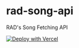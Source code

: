 # rad-song-api
RAD's Song Fetching API

[![Deploy with Vercel](https://vercel.com/button)](https://vercel.com/new/clone?repository-url=https%3A%2F%2Fgithub.com%2FMXY-Group%2Frad-song-api)
